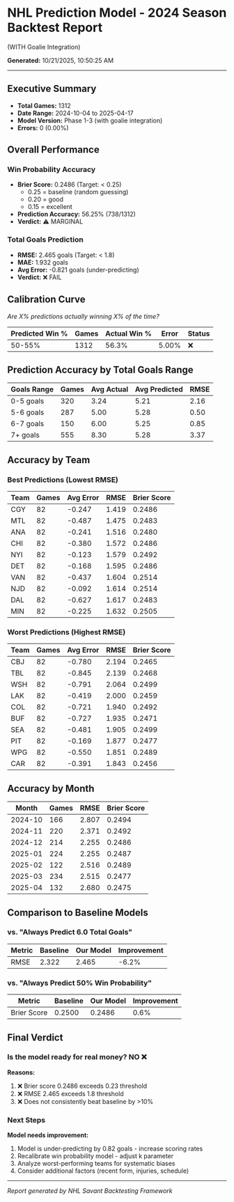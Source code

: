 # NHL Prediction Model - 2024 Season Backtest Report
(WITH Goalie Integration)

**Generated:** 10/21/2025, 10:50:25 AM

---

## Executive Summary

- **Total Games:** 1312
- **Date Range:** 2024-10-04 to 2025-04-17
- **Model Version:** Phase 1-3 (with goalie integration)
- **Errors:** 0 (0.00%)

## Overall Performance

### Win Probability Accuracy

- **Brier Score:** 0.2486 (Target: < 0.25)
  - 0.25 = baseline (random guessing)
  - 0.20 = good
  - 0.15 = excellent
- **Prediction Accuracy:** 56.25% (738/1312)
- **Verdict:** ⚠️ MARGINAL

### Total Goals Prediction

- **RMSE:** 2.465 goals (Target: < 1.8)
- **MAE:** 1.932 goals
- **Avg Error:** -0.821 goals (under-predicting)
- **Verdict:** ❌ FAIL

## Calibration Curve

*Are X% predictions actually winning X% of the time?*

| Predicted Win % | Games | Actual Win % | Error | Status |
|----------------|-------|--------------|-------|--------|
| 50-55% | 1312 | 56.3% | 5.00% | ❌ |

## Prediction Accuracy by Total Goals Range

| Goals Range | Games | Avg Actual | Avg Predicted | RMSE |
|-------------|-------|------------|---------------|------|
| 0-5 goals | 320 | 3.24 | 5.21 | 2.16 |
| 5-6 goals | 287 | 5.00 | 5.28 | 0.50 |
| 6-7 goals | 150 | 6.00 | 5.25 | 0.85 |
| 7+ goals | 555 | 8.30 | 5.28 | 3.37 |

## Accuracy by Team

### Best Predictions (Lowest RMSE)

| Team | Games | Avg Error | RMSE | Brier Score |
|------|-------|-----------|------|-------------|
| CGY | 82 | -0.247 | 1.419 | 0.2486 |
| MTL | 82 | -0.487 | 1.475 | 0.2483 |
| ANA | 82 | -0.241 | 1.516 | 0.2480 |
| CHI | 82 | -0.380 | 1.572 | 0.2486 |
| NYI | 82 | -0.123 | 1.579 | 0.2492 |
| DET | 82 | -0.168 | 1.595 | 0.2486 |
| VAN | 82 | -0.437 | 1.604 | 0.2514 |
| NJD | 82 | -0.092 | 1.614 | 0.2514 |
| DAL | 82 | -0.627 | 1.617 | 0.2483 |
| MIN | 82 | -0.225 | 1.632 | 0.2505 |

### Worst Predictions (Highest RMSE)

| Team | Games | Avg Error | RMSE | Brier Score |
|------|-------|-----------|------|-------------|
| CBJ | 82 | -0.780 | 2.194 | 0.2465 |
| TBL | 82 | -0.845 | 2.139 | 0.2468 |
| WSH | 82 | -0.791 | 2.064 | 0.2499 |
| LAK | 82 | -0.419 | 2.000 | 0.2459 |
| COL | 82 | -0.721 | 1.940 | 0.2492 |
| BUF | 82 | -0.727 | 1.935 | 0.2471 |
| SEA | 82 | -0.481 | 1.905 | 0.2499 |
| PIT | 82 | -0.169 | 1.877 | 0.2477 |
| WPG | 82 | -0.550 | 1.851 | 0.2489 |
| CAR | 82 | -0.391 | 1.843 | 0.2456 |

## Accuracy by Month

| Month | Games | RMSE | Brier Score |
|-------|-------|------|-------------|
| 2024-10 | 166 | 2.807 | 0.2494 |
| 2024-11 | 220 | 2.371 | 0.2492 |
| 2024-12 | 214 | 2.255 | 0.2486 |
| 2025-01 | 224 | 2.255 | 0.2487 |
| 2025-02 | 122 | 2.516 | 0.2489 |
| 2025-03 | 234 | 2.515 | 0.2477 |
| 2025-04 | 132 | 2.680 | 0.2475 |

## Comparison to Baseline Models

### vs. "Always Predict 6.0 Total Goals"

| Metric | Baseline | Our Model | Improvement |
|--------|----------|-----------|-------------|
| RMSE | 2.322 | 2.465 | -6.2% |

### vs. "Always Predict 50% Win Probability"

| Metric | Baseline | Our Model | Improvement |
|--------|----------|-----------|-------------|
| Brier Score | 0.2500 | 0.2486 | 0.6% |

## Final Verdict

### Is the model ready for real money? **NO ❌**

**Reasons:**
1. ❌ Brier score 0.2486 exceeds 0.23 threshold
2. ❌ RMSE 2.465 exceeds 1.8 threshold
3. ❌ Does not consistently beat baseline by >10%

### Next Steps

**Model needs improvement:**

1. Model is under-predicting by 0.82 goals - increase scoring rates
2. Recalibrate win probability model - adjust k parameter
3. Analyze worst-performing teams for systematic biases
4. Consider additional factors (recent form, injuries, schedule)

---

*Report generated by NHL Savant Backtesting Framework*
